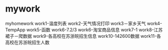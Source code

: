 # mywork
myhomework
work1-温度列表
work2-天气情况打印
work3－家乡天气
work4-TempApp
work5-函数
work6-7.2/3
work6-淘宝商品信息
work7-1
work8-江苏裙子－爬数据
work9-各高校在苏浙皖招生信息
work10-142600数据
work11-各高校在苏浙皖招生人数
